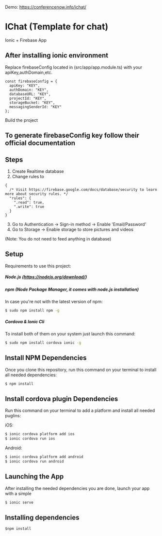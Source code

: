 Demo: https://conferencenow.info/ichat/

# IChat (Template for chat) 
Ionic + Firebase App

## After installing ionic environment
Replace firebaseConfig located in (src/app/app.module.ts) with your apiKey,authDomain,etc.

```
const firebaseConfig = {
  apiKey: "KEY",
  authDomain: "KEY",
  databaseURL: "KEY",
  projectId: "KEY",
  storageBucket: "KEY",
  messagingSenderId: "KEY"
};
```
Build the project

## To generate firebaseConfig key follow their official documentation

## Steps
1) Create Realtime database
2) Change rules to
```
{
  /* Visit https://firebase.google.com/docs/database/security to learn more about security rules. */
  "rules": {
    ".read": true,
    ".write": true
  }
}
```
3) Go to Authentication -> Sign-in method -> Enable 'Email/Password'
4) Go to Storage -> Enable storage to store pictures and videos

(Note: You do not need to feed anything in database)

## Setup

Requirements to use this project:

##### Node.js (https://nodejs.org/download/)

##### npm (Node Package Manager, it comes with node.js installation)
In case you're not with the latest version of npm:
```sh
$ sudo npm install npm -g
```

##### Cordova & Ionic Cli
To install both of them on your system just launch this command:
```sh
$ sudo npm install cordova ionic -g
```

## Install NPM Dependencies
Once you clone this repository, run this command on your terminal to install all needed dependencies:
```sh
$ npm install
```

## Install cordova plugin Dependencies
Run this command on your terminal to add a platform and install all needed puglins:

iOS:
```sh
$ ionic cordova platform add ios
$ ionic cordova run ios
```

Android:
```sh
$ ionic cordova platform add android
$ ionic cordova run android
```
## Launching the App
After installing the needed dependencies you are done, launch your app with a simple
```sh
$ ionic serve
```

## Installing dependencies
```
$npm install
```
